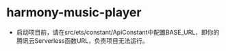 # harmony-music-player
- 启动项目前，请在src/ets/constant/ApiConstant中配置BASE_URL，即你的腾讯云Serverless函数URL，负责项目无法运行。